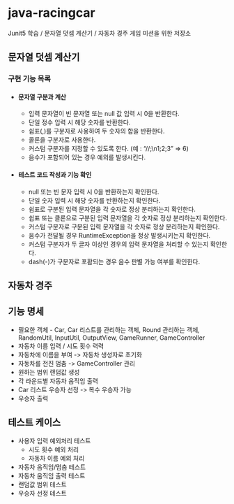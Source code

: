 # java-racingcar

Junit5 학습 / 문자열 덧셈 계산기 / 자동차 경주 게임 미션을 위한 저장소

## 문자열 덧셈 계산기

### 구현 기능 목록

- #### 문자열 구분과 계산
  - 입력 문자열이 빈 문자열 또는 null 값 입력 시 0을 반환한다.
  - 단일 정수 입력 시 해당 숫자를 반환한다.
  - 쉼표(,)를 구분자로 사용하여 두 숫자의 합을 반환한다.
  - 콜론을 구분자로 사용한다.
  - 커스텀 구분자를 지정할 수 있도록 한다. (예 : “//;\n1;2;3” => 6)
  - 음수가 포함되어 있는 경우 예외를 발생시킨다.

- #### 테스트 코드 작성과 기능 확인
  - null 또는 빈 문자 입력 시 0을 반환하는지 확인한다.
  - 단일 숫자 입력 시 해당 숫자를 반환하는지 확인한다.
  - 쉼표로 구분된 입력 문자열을 각 숫자로 정상 분리하는지 확인한다.
  - 쉼표 또는 클론으로 구분된 입력 문자열을 각 숫자로 정상 분리하는지 확인한다.
  - 커스텀 구분자로 구분된 입력 문자열을 각 숫자로 정상 분리하는지 확인한다.
  - 음수가 전달될 경우 RuntimeException을 정상 발생시키는지 확인한다.
  - 커스텀 구분자가 두 글자 이상인 경우의 입력 문자열을 처리할 수 있는지 확인한다.
  - dash(-)가 구분자로 포홤되는 경우 음수 판별 가능 여부를 확인한다.

## 자동차 경주

## 기능 명세

* 필요한 객체 - Car, Car 리스트를 관리하는 객체, Round 관리하는 객체, RandomUtil, InputUtil, OutputView, GameRunner, GameController
* 자동차 이름 입력 / 시도 횟수 력력
* 자동차에 이름을 부여 -> 자동차 생성자로 초기화
* 자동차를 전진 멈춤 -> GameController 관리
* 원하는 범위 랜덤값 생성
* 각 라운드별 자동차 움직임 출력
* Car 리스트 우승자 선정 -> 복수 우승자 가능
* 우승자 출력

## 테스트 케이스

* 사용자 입력 예외처리 테스트
  * 시도 횟수 예외 처리
  * 자동차 이름 예외 처리
* 자동차 움직임/멈춤 테스트
* 자동차 움직임 출력 테스트
* 랜덤값 범위 테스트
* 우승자 선정 테스트
